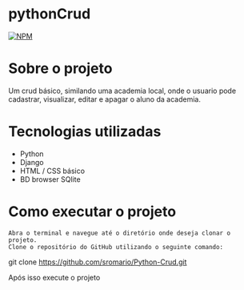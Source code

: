 # pythonCrud
[![NPM](https://img.shields.io/npm/l/react)](https://github.com/sromario/pythonCrud/blob/main/LICENSE)

# Sobre o projeto
Um crud básico, similando uma academia local, onde o usuario pode cadastrar, visualizar, editar e apagar o aluno da academia.


# Tecnologias utilizadas
- Python
- Django
- HTML / CSS básico
- BD browser SQlite

# Como executar o projeto

    Abra o terminal e navegue até o diretório onde deseja clonar o projeto.
    Clone o repositório do GitHub utilizando o seguinte comando:

git clone https://github.com/sromario/Python-Crud.git

Após isso execute o projeto

